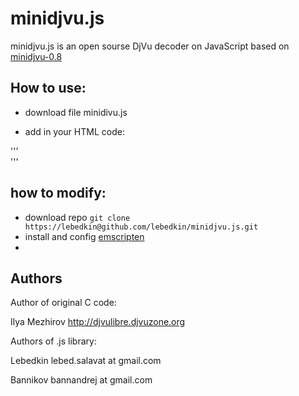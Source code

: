 minidjvu.js
===========

minidjvu.js is an open sourse DjVu decoder on JavaScript based on [minidjvu-0.8](http://djvulibre.djvuzone.org)

How to use:
----------

* download file minidivu.js

* add in your HTML code: 

'''
		<script type='text/javascript' src='minidjvu.js'></script>
		<canvas id="djvucanvas" width="800">			    
			<script type='text/javascript'>
				renderdjvu("2.djvu","djvucanvas");
			</script>
		</canvas>
'''


how to modify:
-------------

* download repo `git clone https://lebedkin@github.com/lebedkin/minidjvu.js.git`
* install and config [emscripten](https://github.com/kripken/emscripten/wiki/Tutorial)
* 

Authors
-------

Author of original C code:

  Ilya Mezhirov	http://djvulibre.djvuzone.org

Authors of .js library: 

  Lebedkin	lebed.salavat at gmail.com	

  Bannikov	bannandrej at gmail.com

